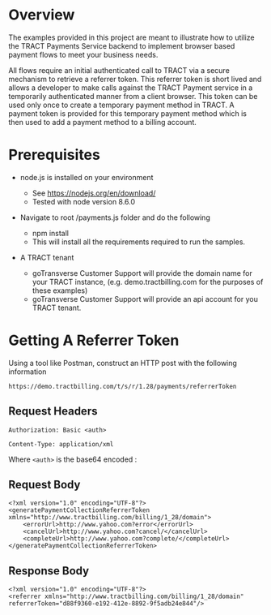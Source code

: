 # Overview
The examples provided in this project are meant to illustrate how to utilize the TRACT 
Payments Service backend to implement browser based payment flows to meet your business needs.

All flows require an initial authenticated call to TRACT via a secure mechanism to retrieve a 
referrer token.  This referrer token is short lived and allows a developer to make calls against the TRACT Payment
service in a temporarily authenticated manner from a client browser.  This token can be used only
once to create a temporary payment method in TRACT.  A payment token is provided for this temporary payment
method which is then used to add a payment method to a billing account.

# Prerequisites 
* node.js is installed on your environment

    * See https://nodejs.org/en/download/
    * Tested with node version 8.6.0 

* Navigate to root /payments.js folder and do the following

    * npm install
    * This will install all the requirements required to run the samples.

* A TRACT tenant

    * goTransverse Customer Support will provide the domain name for your TRACT instance, (e.g. demo.tractbilling.com for the purposes of these examples)
    * goTransverse Customer Support will provide an api account for you TRACT tenant.
    
    
# Getting A Referrer Token

Using a tool like Postman, construct an HTTP post with the following information

```https://demo.tractbilling.com/t/s/r/1.28/payments/referrerToken```


## Request Headers

```Authorization: Basic <auth>``` 

```Content-Type: application/xml```
    
   Where `<auth>` is the base64 encoded <your-username>:<your-password>

    
## Request Body
```
<?xml version="1.0" encoding="UTF-8"?>
<generatePaymentCollectionReferrerToken xmlns="http://www.tractbilling.com/billing/1_28/domain">
    <errorUrl>http://www.yahoo.com?error</errorUrl>
    <cancelUrl>http://www.yahoo.com?cancel/</cancelUrl>
    <completeUrl>http://www.yahoo.com?complete/</completeUrl>
</generatePaymentCollectionReferrerToken>        
```

## Response Body
```        
<?xml version="1.0" encoding="UTF-8"?>
<referrer xmlns="http://www.tractbilling.com/billing/1_28/domain" referrerToken="d88f9360-e192-412e-8892-9f5adb24e844"/> 
```